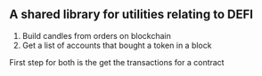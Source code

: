 ## A shared library for utilities relating to DEFI

1. Build candles from orders on blockchain
2. Get a list of accounts that bought a token in a block

First step for both is the get the transactions for a contract


